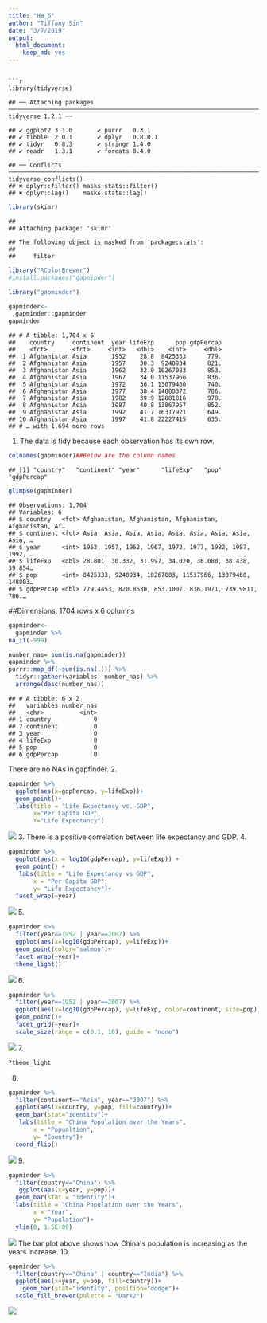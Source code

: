 ```yaml
---
title: "HW_6"
author: "Tiffany Sin"
date: "3/7/2019"
output: 
  html_document: 
    keep_md: yes
---
```



```

```r
library(tidyverse)
```

```
## ── Attaching packages ────────────────────────────────────────────────────────────────────────────────────────────────────── tidyverse 1.2.1 ──
```

```
## ✔ ggplot2 3.1.0       ✔ purrr   0.3.1  
## ✔ tibble  2.0.1       ✔ dplyr   0.8.0.1
## ✔ tidyr   0.8.3       ✔ stringr 1.4.0  
## ✔ readr   1.3.1       ✔ forcats 0.4.0
```

```
## ── Conflicts ───────────────────────────────────────────────────────────────────────────────────────────────────────── tidyverse_conflicts() ──
## ✖ dplyr::filter() masks stats::filter()
## ✖ dplyr::lag()    masks stats::lag()
```

```r
library(skimr)
```

```
## 
## Attaching package: 'skimr'
```

```
## The following object is masked from 'package:stats':
## 
##     filter
```

```r
library("RColorBrewer")
#install.packages("gapminder")
```


```r
library("gapminder")
```


```r
gapminder<-
  gapminder::gapminder
gapminder
```

```
## # A tibble: 1,704 x 6
##    country     continent  year lifeExp      pop gdpPercap
##    <fct>       <fct>     <int>   <dbl>    <int>     <dbl>
##  1 Afghanistan Asia       1952    28.8  8425333      779.
##  2 Afghanistan Asia       1957    30.3  9240934      821.
##  3 Afghanistan Asia       1962    32.0 10267083      853.
##  4 Afghanistan Asia       1967    34.0 11537966      836.
##  5 Afghanistan Asia       1972    36.1 13079460      740.
##  6 Afghanistan Asia       1977    38.4 14880372      786.
##  7 Afghanistan Asia       1982    39.9 12881816      978.
##  8 Afghanistan Asia       1987    40.8 13867957      852.
##  9 Afghanistan Asia       1992    41.7 16317921      649.
## 10 Afghanistan Asia       1997    41.8 22227415      635.
## # … with 1,694 more rows
```
1. The data is tidy because each observation has its own row. 

```r
colnames(gapminder)##Below are the column names
```

```
## [1] "country"   "continent" "year"      "lifeExp"   "pop"       "gdpPercap"
```

```r
glimpse(gapminder)
```

```
## Observations: 1,704
## Variables: 6
## $ country   <fct> Afghanistan, Afghanistan, Afghanistan, Afghanistan, Af…
## $ continent <fct> Asia, Asia, Asia, Asia, Asia, Asia, Asia, Asia, Asia, …
## $ year      <int> 1952, 1957, 1962, 1967, 1972, 1977, 1982, 1987, 1992, …
## $ lifeExp   <dbl> 28.801, 30.332, 31.997, 34.020, 36.088, 38.438, 39.854…
## $ pop       <int> 8425333, 9240934, 10267083, 11537966, 13079460, 148803…
## $ gdpPercap <dbl> 779.4453, 820.8530, 853.1007, 836.1971, 739.9811, 786.…
```
##Dimensions: 1704 rows x 6 columns

```r
gapminder<-
  gapminder %>% 
na_if(-999)
```

```r
number_nas= sum(is.na(gapminder))
gapminder %>% 
purrr::map_df(~sum(is.na(.))) %>% 
  tidyr::gather(variables, number_nas) %>% 
  arrange(desc(number_nas))
```

```
## # A tibble: 6 x 2
##   variables number_nas
##   <chr>          <int>
## 1 country            0
## 2 continent          0
## 3 year               0
## 4 lifeExp            0
## 5 pop                0
## 6 gdpPercap          0
```
There are no NAs in gapfinder.
2.

```r
gapminder %>% 
  ggplot(aes(x=gdpPercap, y=lifeExp))+
  geom_point()+
  labs(title = "Life Expectancy vs. GDP",
       x="Per Capita GDP",
       Y="Life Expectancy")
```

![](HW_6_files/figure-html/unnamed-chunk-8-1.png)<!-- -->
3. There is a positive correlation between life expectancy and GDP. 
4.

```r
gapminder %>% 
  ggplot(aes(x = log10(gdpPercap), y=lifeExp)) +
  geom_point() +
   labs(title = "Life Expectancy vs GDP",
       x = "Per Capita GDP",
       y= "Life Expectancy")+
  facet_wrap(~year)
```

![](HW_6_files/figure-html/unnamed-chunk-9-1.png)<!-- -->
5.

```r
gapminder %>% 
  filter(year==1952 | year==2007) %>%
  ggplot(aes(x=log10(gdpPercap), y=lifeExp))+
  geom_point(color="salmon")+
  facet_wrap(~year)+
  theme_light()
```

![](HW_6_files/figure-html/unnamed-chunk-10-1.png)<!-- -->
6.

```r
gapminder %>%
  filter(year==1952 | year==2007) %>% 
  ggplot(aes(x=log10(gdpPercap), y=lifeExp, color=continent, size=pop))+
  geom_point()+
  facet_grid(~year)+
  scale_size(range = c(0.1, 10), guide = "none")
```

![](HW_6_files/figure-html/unnamed-chunk-11-1.png)<!-- -->
7.

```r
?theme_light
```
8.

```r
gapminder %>% 
  filter(continent=="Asia", year=="2007") %>% 
  ggplot(aes(x=country, y=pop, fill=country))+
  geom_bar(stat="identity")+
   labs(title = "China Population over the Years",
       x = "Popualtion",
       y= "Country")+
  coord_flip()
```

![](HW_6_files/figure-html/unnamed-chunk-13-1.png)<!-- -->
9.

```r
gapminder %>% 
  filter(country=="China") %>% 
   ggplot(aes(x=year, y=pop))+
  geom_bar(stat = "identity")+
  labs(title = "China Population over the Years",
       x = "Year",
       y= "Population")+
  ylim(0, 1.5E+09)
```

![](HW_6_files/figure-html/unnamed-chunk-14-1.png)<!-- -->
The bar plot above shows how China's population is increasing as the years increase.
10.

```r
gapminder %>% 
  filter(country=="China" | country=="India") %>% 
  ggplot(aes(x=year, y=pop, fill=country))+
    geom_bar(stat="identity", position="dodge")+
  scale_fill_brewer(palette = "Dark2")
```

![](HW_6_files/figure-html/unnamed-chunk-15-1.png)<!-- -->

